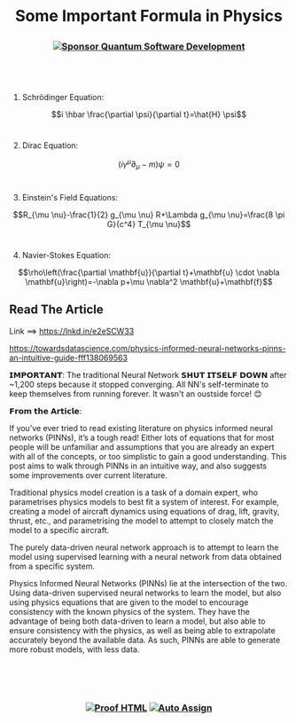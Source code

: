 <br>

 # <p align="center"> Some Important Formula in Physics

 ### <p align="center"> [![Sponsor Quantum Software Development](https://img.shields.io/badge/Sponsor-Quantum%20Software%20Development-brightgreen?logo=GitHub)](https://github.com/sponsors/Quantum-Software-Development)

 <brr><br>

 #

 1. Schrödinger Equation:

$$i \hbar \frac{\partial \psi}{\partial t}=\hat{H} \psi$$

#

2. Dirac Equation:

$$\left(i \gamma^\mu \partial_\mu-m\right) \psi=0$$

#

3. Einstein's Field Equations:
   
$$R_{\mu \nu}-\frac{1}{2} g_{\mu \nu} R+\Lambda g_{\mu \nu}=\frac{8 \pi G}{c^4} T_{\mu \nu}$$

#

4. Navier-Stokes Equation:

$$\rho\left(\frac{\partial \mathbf{u}}{\partial t}+\mathbf{u} \cdot \nabla \mathbf{u}\right)=-\nabla p+\mu \nabla^2 \mathbf{u}+\mathbf{f}$$




## Read The Article

Link ==> https://lnkd.in/e2eSCW33

https://towardsdatascience.com/physics-informed-neural-networks-pinns-an-intuitive-guide-fff138069563

𝗜𝗠𝗣𝗢𝗥𝗧𝗔𝗡𝗧: The traditional Neural Network 𝗦𝗛𝗨𝗧 𝗜𝗧𝗦𝗘𝗟𝗙 𝗗𝗢𝗪𝗡 after ~1,200 steps because it stopped converging. All NN's self-terminate to keep themselves from running forever. It wasn't an oustside force! 😊 


𝗙𝗿𝗼𝗺 𝘁𝗵𝗲 𝗔𝗿𝘁𝗶𝗰𝗹𝗲:

If you’ve ever tried to read existing literature on physics informed neural networks (PINNs), it’s a tough read! Either lots of equations that for most people will be unfamiliar and assumptions that you are already an expert with all of the concepts, or too simplistic to gain a good understanding. This post aims to walk through PINNs in an intuitive way, and also suggests some improvements over current literature.

Traditional physics model creation is a task of a domain expert, who parametrises physics models to best fit a system of interest. For example, creating a model of aircraft dynamics using equations of drag, lift, gravity, thrust, etc., and parametrising the model to attempt to closely match the model to a specific aircraft.

The purely data-driven neural network approach is to attempt to learn the model using supervised learning with a neural network from data obtained from a specific system.

Physics Informed Neural Networks (PINNs) lie at the intersection of the two. Using data-driven supervised neural networks to learn the model, but also using physics equations that are given to the model to encourage consistency with the known physics of the system. They have the advantage of being both data-driven to learn a model, but also able to ensure consistency with the physics, as well as being able to extrapolate accurately beyond the available data. As such, PINNs are able to generate more robust models, with less data.













<!--
#  Quantum Formulas

<!-- Image Source
<img src="https://cdn.mathpix.com/snip/images/1yR5I5WYTqwCuw-i6JfwzwKd9RW2O_8HLfRp1j4w38Y.original.fullsize.png"/>  
 
### <p align="center">  
$$
\begin{aligned}
& S=\frac{\left(v^2-v_0{ }^2\right)}{2 a} \quad \Delta U=A+Q \quad F=\frac{G M m}{R^2} \quad X=x m a x \cdot \cos \omega t \quad Q=\lambda m \\
& N=N_0 2^{-t / \pi} \quad A=F S \cos \alpha \quad P=\frac{F}{S} \quad \Delta d=\frac{(2 k+1) \lambda}{2} \quad \phi=\frac{P}{P_0 \cdot 100 \%} \\
& v_2=\frac{\left(v_1+v\right)}{1+v_1 v / c^2} \quad T=2 \pi \sqrt{L C} \quad P=I U \\
& E=\frac{m v^2}{2} \quad \eta=\frac{\left(Q_1-Q_2\right)}{Q_1} \\
& F=m g \\
& t=\frac{t_1}{\sqrt{1}}-\frac{v^2}{c^2} \quad \lambda=v T \\
& Z=\sqrt{(X c-X L)^2+R^2} \\
& E=2 \pi k \sigma \\
& Q=C\left(T_2-T_1\right) \\
& F=\rho g V \\
& P=m(g+a) \\
& F=\frac{k q_1 q_2}{R_2} \\
& \frac{V}{T}=\text { const } \\
& \rho=\frac{m}{V} \\
& F y=-k x \\
& d \cdot \sin \phi=k \lambda \\
& d \cdot \sin \phi=k \lambda \quad v=v_0+a t \quad E=m c^2
&
\end{aligned}
$$
-->

<br><br>

#

### <p align="center"> [![Proof HTML](https://github.com/Quantum-Software-Development/demo-repository/actions/workflows/proof-html.yml/badge.svg)](https://github.com/Quantum-Software-Development/demo-repository/actions/workflows/proof-html.yml) [![Auto Assign](https://github.com/Quantum-Software-Development/demo-repository/actions/workflows/auto-assign.yml/badge.svg)](https://github.com/Quantum-Software-Development/demo-repository/actions/workflows/auto-assign.yml)

